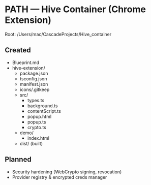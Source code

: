 # PATH — Hive Container (Chrome Extension)

Root: /Users/mac/CascadeProjects/Hive_container

## Created
- Blueprint.md
- hive-extension/
  - package.json
  - tsconfig.json
  - manifest.json
  - icons/.gitkeep
  - src/
    - types.ts
    - background.ts
    - contentScript.ts
    - popup.html
    - popup.ts
    - crypto.ts
  - demo/
    - index.html
  - dist/ (built)

## Planned
- Security hardening (WebCrypto signing, revocation)
- Provider registry & encrypted creds manager
